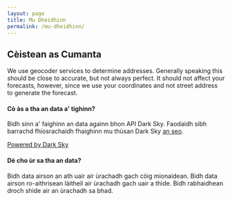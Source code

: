 ```yaml
---
layout: page
title: Mu Dheidhinn
permalink: /mu-dheidhinn/
---
```


## Cèistean as Cumanta

We use geocoder services to determine addresses. Generally speaking this should be close to accurate, but not always perfect. It should not affect your forecasts, however, since we use your coordinates and not street address to generate the forecast.

#### Cò às a tha an data a' tighinn?

Bidh sinn a' faighinn an data againn bhon API Dark Sky. Faodaidh sibh barrachd fhiosrachaidh fhaighinn mu thùsan Dark Sky [an seo](https://darksky.net/dev/docs/sources).

[Powered by Dark Sky](https://darksky.net/poweredby/)

#### Dè cho ùr sa tha an data?

Bidh data airson an ath uair air ùrachadh gach còig mionaidean. Bidh data airson ro-aithrisean làitheil air ùrachadh gach uair a thìde. Bidh rabhaidhean droch shìde air an ùrachadh sa bhad.
